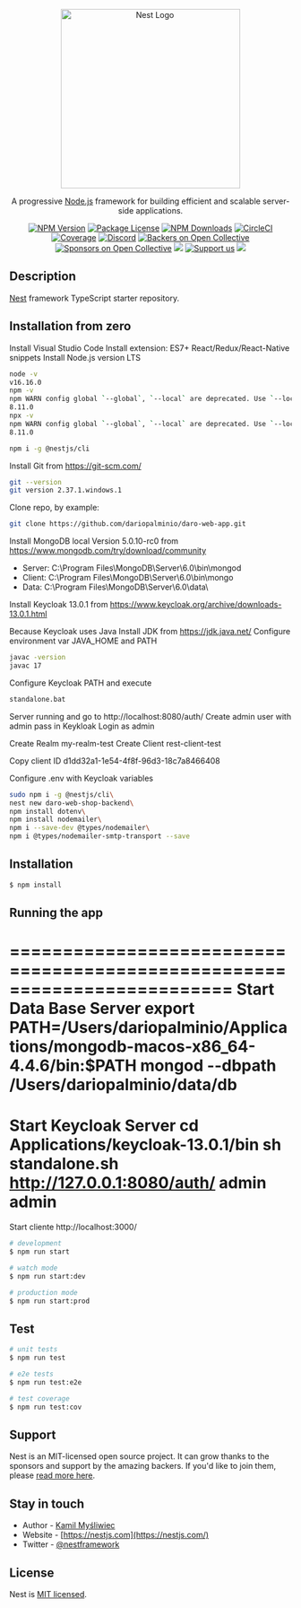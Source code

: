 <p align="center">
  <a href="http://nestjs.com/" target="blank"><img src="https://nestjs.com/img/logo_text.svg" width="320" alt="Nest Logo" /></a>
</p>

[circleci-image]: https://img.shields.io/circleci/build/github/nestjs/nest/master?token=abc123def456
[circleci-url]: https://circleci.com/gh/nestjs/nest

  <p align="center">A progressive <a href="http://nodejs.org" target="_blank">Node.js</a> framework for building efficient and scalable server-side applications.</p>
    <p align="center">
<a href="https://www.npmjs.com/~nestjscore" target="_blank"><img src="https://img.shields.io/npm/v/@nestjs/core.svg" alt="NPM Version" /></a>
<a href="https://www.npmjs.com/~nestjscore" target="_blank"><img src="https://img.shields.io/npm/l/@nestjs/core.svg" alt="Package License" /></a>
<a href="https://www.npmjs.com/~nestjscore" target="_blank"><img src="https://img.shields.io/npm/dm/@nestjs/common.svg" alt="NPM Downloads" /></a>
<a href="https://circleci.com/gh/nestjs/nest" target="_blank"><img src="https://img.shields.io/circleci/build/github/nestjs/nest/master" alt="CircleCI" /></a>
<a href="https://coveralls.io/github/nestjs/nest?branch=master" target="_blank"><img src="https://coveralls.io/repos/github/nestjs/nest/badge.svg?branch=master#9" alt="Coverage" /></a>
<a href="https://discord.gg/G7Qnnhy" target="_blank"><img src="https://img.shields.io/badge/discord-online-brightgreen.svg" alt="Discord"/></a>
<a href="https://opencollective.com/nest#backer" target="_blank"><img src="https://opencollective.com/nest/backers/badge.svg" alt="Backers on Open Collective" /></a>
<a href="https://opencollective.com/nest#sponsor" target="_blank"><img src="https://opencollective.com/nest/sponsors/badge.svg" alt="Sponsors on Open Collective" /></a>
  <a href="https://paypal.me/kamilmysliwiec" target="_blank"><img src="https://img.shields.io/badge/Donate-PayPal-ff3f59.svg"/></a>
    <a href="https://opencollective.com/nest#sponsor"  target="_blank"><img src="https://img.shields.io/badge/Support%20us-Open%20Collective-41B883.svg" alt="Support us"></a>
  <a href="https://twitter.com/nestframework" target="_blank"><img src="https://img.shields.io/twitter/follow/nestframework.svg?style=social&label=Follow"></a>
</p>
  <!--[![Backers on Open Collective](https://opencollective.com/nest/backers/badge.svg)](https://opencollective.com/nest#backer)
  [![Sponsors on Open Collective](https://opencollective.com/nest/sponsors/badge.svg)](https://opencollective.com/nest#sponsor)-->

## Description

[Nest](https://github.com/nestjs/nest) framework TypeScript starter repository.

## Installation from zero

Install Visual Studio Code
Install extension: ES7+ React/Redux/React-Native snippets
Install Node.js version LTS 
```bash
node -v
v16.16.0
npm -v
npm WARN config global `--global`, `--local` are deprecated. Use `--location=global` instead.
8.11.0
npx -v
npm WARN config global `--global`, `--local` are deprecated. Use `--location=global` instead.
8.11.0
```

```bash
npm i -g @nestjs/cli
```

Install Git from https://git-scm.com/
```bash
git --version
git version 2.37.1.windows.1
```
Clone repo, by example:

```bash
git clone https://github.com/dariopalminio/daro-web-app.git
```

Install MongoDB local
Version 5.0.10-rc0 from https://www.mongodb.com/try/download/community

- Server: C:\Program Files\MongoDB\Server\6.0\bin\mongod
- Client: C:\Program Files\MongoDB\Server\6.0\bin\mongo
- Data: C:\Program Files\MongoDB\Server\6.0\data\

Install Keycloak 13.0.1 from https://www.keycloak.org/archive/downloads-13.0.1.html

Because Keycloak uses Java Install JDK from https://jdk.java.net/
Configure environment var JAVA_HOME and PATH
```bash
javac -version
javac 17
```

Configure Keycloak PATH and execute 
```bash
standalone.bat
```
Server running and go to http://localhost:8080/auth/ 
Create admin user with admin pass in Keykloak
Login as admin

Create Realm  my-realm-test
Create Client	rest-client-test

Copy client ID d1dd32a1-1e54-4f8f-96d3-18c7a8466408

Configure .env with Keycloak variables

```bash
sudo npm i -g @nestjs/cli\
nest new daro-web-shop-backend\
npm install dotenv\
npm install nodemailer\
npm i --save-dev @types/nodemailer\
npm i @types/nodemailer-smtp-transport --save
```

## Installation

```bash
$ npm install
```

## Running the app
=========================================================================
Start Data Base Server 
export PATH=/Users/dariopalminio/Applications/mongodb-macos-x86_64-4.4.6/bin:$PATH
mongod --dbpath /Users/dariopalminio/data/db
=========================================================================
Start Keycloak Server 
cd Applications/keycloak-13.0.1/bin
sh standalone.sh
http://127.0.0.1:8080/auth/
admin admin
=========================================================================
Start cliente http://localhost:3000/



```bash
# development
$ npm run start

# watch mode
$ npm run start:dev

# production mode
$ npm run start:prod
```

## Test

```bash
# unit tests
$ npm run test

# e2e tests
$ npm run test:e2e

# test coverage
$ npm run test:cov
```

## Support

Nest is an MIT-licensed open source project. It can grow thanks to the sponsors and support by the amazing backers. If you'd like to join them, please [read more here](https://docs.nestjs.com/support).

## Stay in touch

- Author - [Kamil Myśliwiec](https://kamilmysliwiec.com)
- Website - [https://nestjs.com](https://nestjs.com/)
- Twitter - [@nestframework](https://twitter.com/nestframework)

## License

Nest is [MIT licensed](LICENSE).
